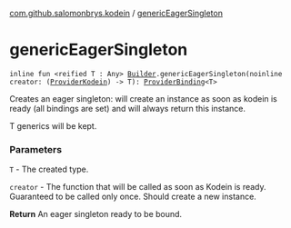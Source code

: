 [com.github.salomonbrys.kodein](index.md) / [genericEagerSingleton](.)

# genericEagerSingleton

`inline fun <reified T : Any> `[`Builder`](-kodein/-builder/index.md)`.genericEagerSingleton(noinline creator: (`[`ProviderKodein`](-provider-kodein/index.md)`) -> T): `[`ProviderBinding`](-provider-binding/index.md)`<T>`

Creates an eager singleton: will create an instance as soon as kodein is ready (all bindings are set) and will always return this instance.

T generics will be kept.

### Parameters

`T` - The created type.

`creator` - The function that will be called as soon as Kodein is ready. Guaranteed to be called only once. Should create a new instance.

**Return**
An eager singleton ready to be bound.

